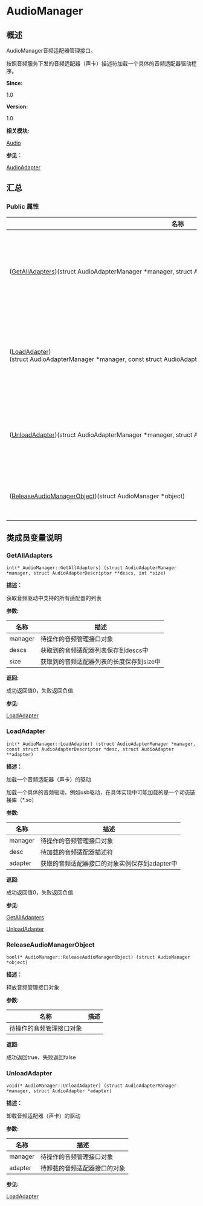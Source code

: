 # AudioManager


## **概述**

AudioManager音频适配器管理接口。

按照音频服务下发的音频适配器（声卡）描述符加载一个具体的音频适配器驱动程序。

**Since:**

1.0

**Version:**

1.0

**相关模块:**

[Audio](_audio.md)

**参见：**

[AudioAdapter](_audio_adapter.md)


## **汇总**


### Public 属性

  | 名称 | 描述 | 
| -------- | -------- |
| ([GetAllAdapters](#getalladapters))(struct&nbsp;AudioAdapterManager&nbsp;\*manager,&nbsp;struct&nbsp;AudioAdapterDescriptor&nbsp;\*\*descs,&nbsp;int&nbsp;\*size) | 获取音频驱动中支持的所有适配器的列表 | 
| ([LoadAdapter](#loadadapter))(struct&nbsp;AudioAdapterManager&nbsp;\*manager,&nbsp;const&nbsp;struct&nbsp;AudioAdapterDescriptor&nbsp;\*desc,&nbsp;struct&nbsp;AudioAdapter&nbsp;\*\*adapter) | 加载一个音频适配器（声卡）的驱动 | 
| ([UnloadAdapter](#unloadadapter))(struct&nbsp;AudioAdapterManager&nbsp;\*manager,&nbsp;struct&nbsp;AudioAdapter&nbsp;\*adapter) | 卸载音频适配器（声卡）的驱动 | 
| ([ReleaseAudioManagerObject](#releaseaudiomanagerobject))(struct&nbsp;AudioManager&nbsp;\*object) | 释放音频管理接口对象 | 


## **类成员变量说明**


### GetAllAdapters

  
```
int(* AudioManager::GetAllAdapters) (struct AudioAdapterManager *manager, struct AudioAdapterDescriptor **descs, int *size)
```

**描述：**

获取音频驱动中支持的所有适配器的列表

**参数:**

  | 名称 | 描述 | 
| -------- | -------- |
| manager | 待操作的音频管理接口对象 | 
| descs | 获取到的音频适配器列表保存到descs中 | 
| size | 获取到的音频适配器列表的长度保存到size中 | 

**返回:**

成功返回值0，失败返回负值

**参见:**

[LoadAdapter](#loadadapter)


### LoadAdapter

  
```
int(* AudioManager::LoadAdapter) (struct AudioAdapterManager *manager, const struct AudioAdapterDescriptor *desc, struct AudioAdapter **adapter)
```

**描述：**

加载一个音频适配器（声卡）的驱动

加载一个具体的音频驱动，例如usb驱动，在具体实现中可能加载的是一个动态链接库（\*.so）

**参数:**

  | 名称 | 描述 | 
| -------- | -------- |
| manager | 待操作的音频管理接口对象 | 
| desc | 待加载的音频适配器描述符 | 
| adapter | 获取的音频适配器接口的对象实例保存到adapter中 | 

**返回:**

成功返回值0，失败返回负值

**参见:**

[GetAllAdapters](#getalladapters)

[UnloadAdapter](#unloadadapter)


### ReleaseAudioManagerObject

  
```
bool(* AudioManager::ReleaseAudioManagerObject) (struct AudioManager *object)
```

**描述：**

释放音频管理接口对象

**参数:**

  | 名称 | 描述 | 
| -------- | -------- |
| 待操作的音频管理接口对象 |  | 

**返回:**

成功返回true，失败返回false


### UnloadAdapter

  
```
void(* AudioManager::UnloadAdapter) (struct AudioAdapterManager *manager, struct AudioAdapter *adapter)
```

**描述：**

卸载音频适配器（声卡）的驱动

**参数:**

  | 名称 | 描述 | 
| -------- | -------- |
| manager | 待操作的音频管理接口对象 | 
| adapter | 待卸载的音频适配器接口的对象 | 

**参见:**

[LoadAdapter](#loadadapter)
